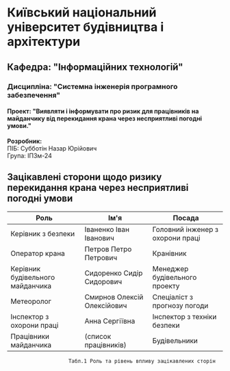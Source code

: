 # Київський національний університет будівництва і архітектури

## Кафедра: "Інформаційних технологій"

### Дисципліна: "Системна інженерія програмного забезпечення"

#### Проект: "Виявляти і інформувати про ризик для працівників на майданчику від перекидання крана через несприятливі погодні умови."

**Розробник:**  
ПІБ: Субботін Назар Юрійович  
Група: ІПЗм-24

## Зацікавлені сторони щодо ризику перекидання крана через несприятливі погодні умови

| Роль                          | Ім'я                     | Посада                                 |
|-------------------------------|--------------------------|----------------------------------------|
| Керівник з безпеки             | Іваненко Іван Іванович    | Головний інженер з охорони праці       |
| Оператор крана                 | Петров Петро Петрович     | Кранівник                             |
| Керівник будівельного майданчика| Сидоренко Сидір Сидорович| Менеджер будівельного проекту          |
| Метеоролог                     | Смирнов Олексій Олексійович | Спеціаліст з прогнозу погоди           |
| Інспектор з охорони праці      | Анна Сергіївна            | Інспектор з техніки безпеки            |
| Працівники майданчика          | (список працівників)      | Будівельники                          |

                        Табл.1 Роль та рівень впливу зацікавлених сторін

